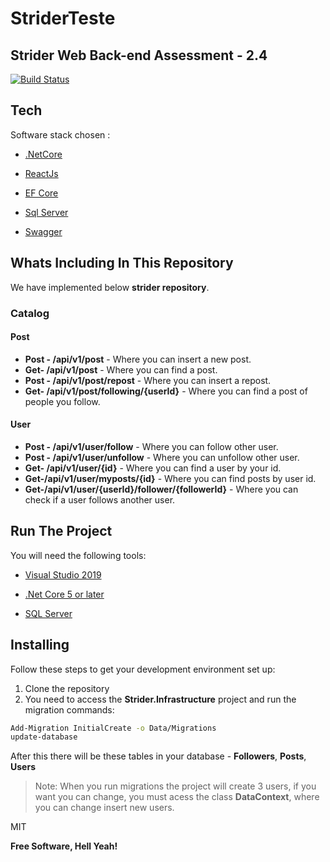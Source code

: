 
# StriderTeste
## Strider Web Back-end Assessment - 2.4

[![Build Status](https://travis-ci.org/joemccann/dillinger.svg?branch=master)](https://travis-ci.org/joemccann/dillinger)


## Tech

Software stack chosen  :

- [.NetCore](https://dotnet.microsoft.com/en-us/learn/dotnet/hello-world-tutorial/install)
- [ReactJs](https://reactjs.org/) 
- [EF Core](https://docs.microsoft.com/en-us/ef/core/get-started/overview/first-app?tabs=netcore-cli) 
- [Sql Server](https://www.microsoft.com/en-us/sql-server/sql-server-downloads)

- [Swagger](https://swagger.io/) 

##  Whats Including In This Repository

We have implemented below **strider repository**.

### Catalog
#### Post

- **Post - /api​/v1​/post** -  Where you can insert a new post.
- **Get- /api​/v1​/post** -  Where you can find a post.
- **Post - /api​/v1​/post/repost** -  Where you can insert a repost.
- **Get- /api/v1/post/following/{userId}** -  Where you can find a post of people you follow.

#### User
- **Post - /api/v1/user/follow** -  Where you can follow other user.
-  **Post - /api/v1/user/unfollow** -  Where you can unfollow other user.
- **Get- /api/v1/user/{id}** -  Where you can find a user by your id.
-  **Get-/api/v1/user/myposts/{id}** -  Where you can find posts by user id.
-  **Get-/api/v1/user/{userId}/follower/{followerId}** -  Where you can check if a user follows another user.

##  Run The Project

You will need the following tools:

* [Visual Studio 2019](https://visualstudio.microsoft.com/downloads/)

* [.Net Core 5 or later](https://dotnet.microsoft.com/download/dotnet-core/5)

* [SQL Server ](https://www.microsoft.com/en-us/sql-server/sql-server-downloads)

##  Installing

Follow these steps to get your development environment set up: 

1. Clone the repository
2. You need to access the **Strider.Infrastructure** project and run the migration commands:
```sh
Add-Migration InitialCreate -o Data/Migrations
update-database
```

After this there will be these tables in your database - **Followers**, **Posts**, **Users**
> Note: When you run migrations the project will create 3 users, if you want you can change, you must acess the class **DataContext**, where you can change insert new users.




MIT

**Free Software, Hell Yeah!**

[//]: # (These are reference links used in the body of this note and get stripped out when the markdown processor does its job. There is no need to format nicely because it shouldn't be seen. Thanks SO - http://stackoverflow.com/questions/4823468/store-comments-in-markdown-syntax)

   [dill]: <https://github.com/joemccann/dillinger>
   [git-repo-url]: <https://github.com/joemccann/dillinger.git>
   [john gruber]: <http://daringfireball.net>
   [df1]: <http://daringfireball.net/projects/markdown/>
   [markdown-it]: <https://github.com/markdown-it/markdown-it>
   [Ace Editor]: <http://ace.ajax.org>
   [node.js]: <http://nodejs.org>
   [Twitter Bootstrap]: <http://twitter.github.com/bootstrap/>
   [jQuery]: <http://jquery.com>
   [@tjholowaychuk]: <http://twitter.com/tjholowaychuk>
   [express]: <http://expressjs.com>
   [AngularJS]: <http://angularjs.org>
   [Gulp]: <http://gulpjs.com>

   [PlDb]: <https://github.com/joemccann/dillinger/tree/master/plugins/dropbox/README.md>
   [PlGh]: <https://github.com/joemccann/dillinger/tree/master/plugins/github/README.md>
   [PlGd]: <https://github.com/joemccann/dillinger/tree/master/plugins/googledrive/README.md>
   [PlOd]: <https://github.com/joemccann/dillinger/tree/master/plugins/onedrive/README.md>
   [PlMe]: <https://github.com/joemccann/dillinger/tree/master/plugins/medium/README.md>
   [PlGa]: <https://github.com/RahulHP/dillinger/blob/master/plugins/googleanalytics/README.md>
